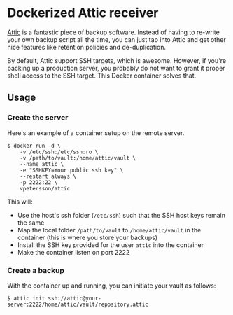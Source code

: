 # Dockerized Attic receiver

[Attic](https://attic-backup.org/) is a fantastic piece of backup software. Instead of having to re-write your own backup script all the time, you can just tap into Attic and get other nice features like retention policies and de-duplication.

By default, Attic support SSH targets, which is awesome. However, if you're backing up a production server, you probably do not want to grant it proper shell access to the SSH target. This Docker container solves that.


## Usage

### Create the server

Here's an example of a container setup on the remote server.

    $ docker run -d \
        -v /etc/ssh:/etc/ssh:ro \
        -v /path/to/vault:/home/attic/vault \
        --name attic \
        -e "SSHKEY=Your public ssh key" \
        --restart always \
        -p 2222:22 \
        vpetersson/attic

This will:

 * Use the host's ssh folder (`/etc/ssh`) such that the SSH host keys remain the same
 * Map the local folder `/path/to/vault` to `/home/attic/vault` in the container (this is where you store your backups)
 * Install the SSH key provided for the user `attic` into the container
 * Make the container listen on port 2222

### Create a backup

With the container up and running, you can initiate your vault as follows:

    $ attic init ssh://attic@your-server:2222/home/attic/vault/repository.attic
